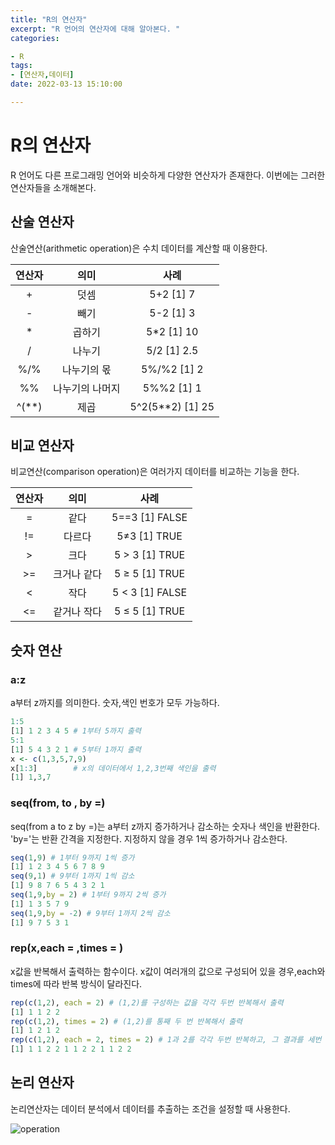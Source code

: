 ```yaml
---
title: "R의 연산자"
excerpt: "R 언어의 연산자에 대해 알아본다. "
categories: 

- R
tags:
- [연산자,데이터]
date: 2022-03-13 15:10:00

---
```

# R의 연산자
R 언어도 다른 프로그래밍 언어와 비슷하게 다양한 연산자가 존재한다.
이번에는 그러한 연산자들을 소개해본다.

## 산술 연산자

산술연산(arithmetic operation)은 수치 데이터를 계산할 때 이용한다.

|  연산자   |    의미     |        사례         |
|:------:|:---------:|:-----------------:|
|   +    |    덧셈     |    5+2  [1] 7     |
|   -    |    빼기     |    5-2   [1] 3    |
|   *    |    곱하기    |   5*2   [1] 10    |
|   /    |    나누기    |   5/2  [1] 2.5    |
|  %/%   |  나누기의 몫   |    5%/%2 [1] 2    |
|   %%   | 나누기의 나머지  |    5%%2 [1] 1     |
| ^(**)  |    제곱     | 5^2(5**2) [1] 25  |

## 비교 연산자

비교연산(comparison operation)은 여러가지 데이터를 비교하는 기능을 한다.

| 연산자 |   의미    |        사례        |
|:---:|:-------:|:----------------:|
|  =  |   같다    |  5==3 [1] FALSE  |
| !=  |   다르다   |  5≠3   [1] TRUE  |
|  >  |   크다    |  5 > 3 [1] TRUE  |
| >=  | 크거나 같다  |  5 ≥ 5 [1] TRUE  |
|  <  |   작다    | 5 < 3 [1] FALSE  |
| <=  | 같거나 작다  |  5 ≤ 5 [1] TRUE  |

##  숫자 연산
### a:z

a부터 z까지를 의미한다. 숫자,색인 번호가 모두 가능하다.

```r
1:5
[1] 1 2 3 4 5 # 1부터 5까지 출력
5:1
[1] 5 4 3 2 1 # 5부터 1까지 출력
x <- c(1,3,5,7,9)
x[1:3]        # x의 데이터에서 1,2,3번째 색인을 출력
[1] 1,3,7
```
### seq(from, to , by =)

seq(from a to z by =)는 a부터 z까지 증가하거나 감소하는 숫자나 색인을 반환한다.   
'by='는 반환 간격을 지정한다. 지정하지 않을 경우 1씩 증가하거나 감소한다.

 ```r
seq(1,9) # 1부터 9까지 1씩 증가
[1] 1 2 3 4 5 6 7 8 9 
seq(9,1) # 9부터 1까지 1씩 감소
[1] 9 8 7 6 5 4 3 2 1
seq(1,9,by = 2) # 1부터 9까지 2씩 증가
[1] 1 3 5 7 9
seq(1,9,by = -2) # 9부터 1까지 2씩 감소
[1] 9 7 5 3 1 
```

### rep(x,each = ,times = )

x값을 반복해서 출력하는 함수이다. x값이 여러개의 값으로 구성되어 있을 경우,each와 times에 따라 반복 방식이 달라진다.

```r
rep(c(1,2), each = 2) # (1,2)를 구성하는 값을 각각 두번 반복해서 출력
[1] 1 1 2 2
rep(c(1,2), times = 2) # (1,2)를 통째 두 번 반복해서 출력
[1] 1 2 1 2
rep(c(1,2), each = 2, times = 2) # 1과 2를 각각 두번 반복하고, 그 결과를 세번 반복해서 출력
[1] 1 1 2 2 1 1 2 2 1 1 2 2 
```
## 논리 연산자

논리연산자는 데이터 분석에서 데이터를 추출하는 조건을 설정할 때 사용한다.

![operation](https://user-images.githubusercontent.com/65166786/158952863-fcdb6455-bd76-4053-8a8f-b764eddb9bb7.png)


